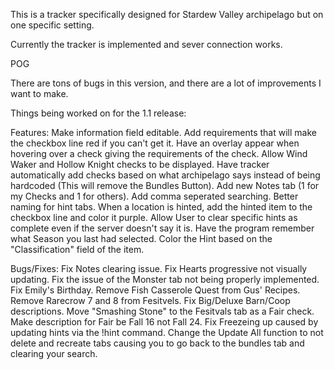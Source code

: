 This is a tracker specifically designed for Stardew Valley archipelago but on one specific setting.

Currently the tracker is implemented and sever connection works. 

POG

There are tons of bugs in this version, and there are a lot of improvements I want to make.

Things being worked on for the 1.1 release:

Features:
  Make information field editable.
  Add requirements that will make the checkbox line red if you can't get it.
  Have an overlay appear when hovering over a check giving the requirements of the check.
  Allow Wind Waker and Hollow Knight checks to be displayed.
  Have tracker automatically add checks based on what archipelago says instead of being hardcoded (This will remove the Bundles Button).
  Add new Notes tab (1 for my Checks and 1 for others).
  Add comma seperated searching.
  Better naming for hint tabs.
  When a location is hinted, add the hinted item to the checkbox line and color it purple.
  Allow User to clear specific hints as complete even if the server doesn't say it is.
  Have the program remember what Season you last had selected.
  Color the Hint based on the "Classification" field of the item.

Bugs/Fixes:
  Fix Notes clearing issue.
  Fix Hearts progressive not visually updating.
  Fix the issue of the Monster tab not being properly implemented.
  Fix Emily's Birthday.
  Remove Fish Casserole Quest from Gus' Recipes.
  Remove Rarecrow 7 and 8 from Fesitvels.
  Fix Big/Deluxe Barn/Coop descriptions.
  Move "Smashing Stone" to the Fesitvals tab as a Fair check. Make description for Fair be Fall 16 not Fall 24.
  Fix Freezeing up caused by updating hints via the !hint command.
  Change the Update All function to not delete and recreate tabs causing you to go back to the bundles tab and clearing your search.
